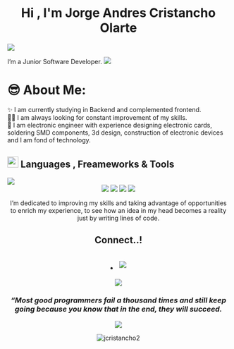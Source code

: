 
<h1 align="center"><b>Hi , I'm Jorge Andres Cristancho Olarte </b></h1>
<img src="https://user-images.githubusercontent.com/73097560/115834477-dbab4500-a447-11eb-908a-139a6edaec5c.gif">

I’m a Junior Software Developer. 
<img src="https://user-images.githubusercontent.com/73097560/115834477-dbab4500-a447-11eb-908a-139a6edaec5c.gif">
<br>
# 😎 About Me:
✨ I am currently studying in Backend and complemented frontend.
<br>🧑‍💻 I am always looking for constant improvement of my skills.
<br>🤝 I am electronic engineer with experience designing electronic cards, soldering SMD components, 3d design, construction of electronic devices and I am fond of technology.


## <img src="https://media2.giphy.com/media/QssGEmpkyEOhBCb7e1/giphy.gif?cid=ecf05e47a0n3gi1bfqntqmob8g9aid1oyj2wr3ds3mg700bl&rid=giphy.gif" width ="25"><b> Languages , Freameworks & Tools</b>
<img src="https://user-images.githubusercontent.com/73097560/115834477-dbab4500-a447-11eb-908a-139a6edaec5c.gif">
<div align="center">
    <img src="https://skillicons.dev/icons?i=arduino,obsidian,python"/> 
    <img src="https://skillicons.dev/icons?i=html,css,js"/>
    <img src="https://skillicons.dev/icons?i=vscode,github,git"/>


<img src="https://user-images.githubusercontent.com/73097560/115834477-dbab4500-a447-11eb-908a-139a6edaec5c.gif">
       
I’m dedicated to improving my skills and taking advantage of opportunities to enrich my experience, to see how an idea in my head becomes a reality just by writing lines of code.


## <b>Connect..!</b>
<br>
<div align='center'>

<li>
  <a href="mailto:jocristanchool@gmail.com" target="_blank">
    <img src="https://img.shields.io/badge/gmail:jocristanchool@gmail.com-%23EA4335.svg?style=for-the-badge&logo=gmail&logoColor=white" style="margin-bottom: 5px;" />
  </a>
</li>
	
</ul>
</div>

<br>
<img src="https://user-images.githubusercontent.com/73097560/115834477-dbab4500-a447-11eb-908a-139a6edaec5c.gif">
<div align='center'>

### *<b>“Most good programmers fail a thousand times and still keep going because you know that in the end, they will succeed.* </b>

<img src="https://user-images.githubusercontent.com/73097560/115834477-dbab4500-a447-11eb-908a-139a6edaec5c.gif">

<p><img align="central" src="https://github-readme-stats.vercel.app/api/top-langs?username=jcristancho2&show_icons=true&locale=en&layout=compact" alt="jcristancho2" /></p>

<!-- <p>&nbsp;<img align="center" src="https://github-readme-stats.vercel.app/api?username=jcristancho2&show_icons=true&locale=en" alt="jcristancho2" /></p> -->